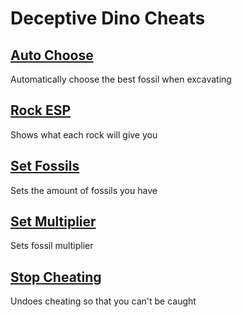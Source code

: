 # Deceptive Dino Cheats

## [Auto Choose](autoChoose.js)
Automatically choose the best fossil when excavating
## [Rock ESP](rockESP.js)
Shows what each rock will give you

## [Set Fossils](setFossils.js)
Sets the amount of fossils you have

## [Set Multiplier](setMultiplier.js)
Sets fossil multiplier

## [Stop Cheating](stopCheating.js)
Undoes cheating so that you can't be caught